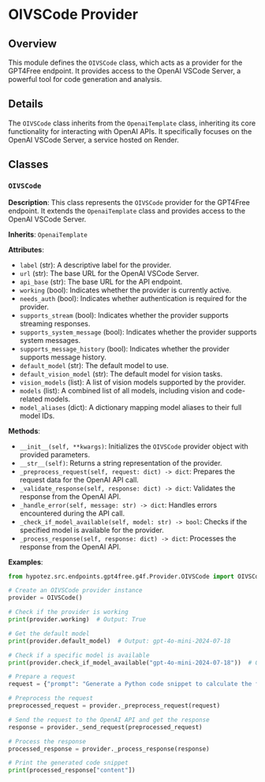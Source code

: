 # OIVSCode Provider

## Overview

This module defines the `OIVSCode` class, which acts as a provider for the GPT4Free endpoint. It provides access to the OpenAI VSCode Server, a powerful tool for code generation and analysis.

## Details

The `OIVSCode` class inherits from the `OpenaiTemplate` class, inheriting its core functionality for interacting with OpenAI APIs. It specifically focuses on the OpenAI VSCode Server, a service hosted on Render.

## Classes

### `OIVSCode`

**Description**: This class represents the `OIVSCode` provider for the GPT4Free endpoint. It extends the `OpenaiTemplate` class and provides access to the OpenAI VSCode Server.

**Inherits**: `OpenaiTemplate`

**Attributes**:
- `label` (str): A descriptive label for the provider.
- `url` (str): The base URL for the OpenAI VSCode Server.
- `api_base` (str): The base URL for the API endpoint.
- `working` (bool): Indicates whether the provider is currently active.
- `needs_auth` (bool): Indicates whether authentication is required for the provider.
- `supports_stream` (bool): Indicates whether the provider supports streaming responses.
- `supports_system_message` (bool): Indicates whether the provider supports system messages.
- `supports_message_history` (bool): Indicates whether the provider supports message history.
- `default_model` (str): The default model to use.
- `default_vision_model` (str): The default model for vision tasks.
- `vision_models` (list): A list of vision models supported by the provider.
- `models` (list): A combined list of all models, including vision and code-related models.
- `model_aliases` (dict): A dictionary mapping model aliases to their full model IDs.

**Methods**:
- `__init__(self, **kwargs)`: Initializes the `OIVSCode` provider object with provided parameters.
- `__str__(self)`: Returns a string representation of the provider.
- `_preprocess_request(self, request: dict) -> dict`: Prepares the request data for the OpenAI API call.
- `_validate_response(self, response: dict) -> dict`: Validates the response from the OpenAI API.
- `_handle_error(self, message: str) -> dict`: Handles errors encountered during the API call.
- `_check_if_model_available(self, model: str) -> bool`: Checks if the specified model is available for the provider.
- `_process_response(self, response: dict) -> dict`: Processes the response from the OpenAI API.

**Examples**:

```python
from hypotez.src.endpoints.gpt4free.g4f.Provider.OIVSCode import OIVSCode

# Create an OIVSCode provider instance
provider = OIVSCode()

# Check if the provider is working
print(provider.working)  # Output: True

# Get the default model
print(provider.default_model)  # Output: gpt-4o-mini-2024-07-18

# Check if a specific model is available
print(provider.check_if_model_available("gpt-4o-mini-2024-07-18"))  # Output: True

# Prepare a request
request = {"prompt": "Generate a Python code snippet to calculate the factorial of a number."}

# Preprocess the request
preprocessed_request = provider._preprocess_request(request)

# Send the request to the OpenAI API and get the response
response = provider._send_request(preprocessed_request)

# Process the response
processed_response = provider._process_response(response)

# Print the generated code snippet
print(processed_response["content"]) 
```